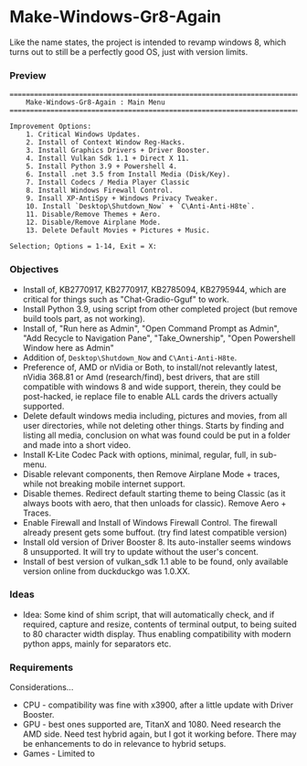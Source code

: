 # Make-Windows-Gr8-Again
Like the name states, the project is intended to revamp windows 8, which turns out to still be a perfectly good OS, just with version limits. 

### Preview
```
=======================================================================================================
    Make-Windows-Gr8-Again : Main Menu
=======================================================================================================

Improvement Options:
    1. Critical Windows Updates.
    2. Install of Context Window Reg-Hacks.
    3. Install Graphics Drivers + Driver Booster.
    4. Install Vulkan Sdk 1.1 + Direct X 11.
    5. Install Python 3.9 + Powershell 4.
    6. Install .net 3.5 from Install Media (Disk/Key).
    7. Install Codecs / Media Player Classic
    8. Install Windows Firewall Control.
    9. Insall XP-AntiSpy + Windows Privacy Tweaker.
    10. Install `Desktop\Shutdown_Now` + `C\Anti-Anti-H8te`.
    11. Disable/Remove Themes + Aero.
    12. Disable/Remove Airplane Mode.
    13. Delete Default Movies + Pictures + Music.

Selection; Options = 1-14, Exit = X: 
```

### Objectives
- Install of, KB2770917, KB2770917, KB2785094, KB2795944, which are critical for things such as "Chat-Gradio-Gguf" to work.  
- Install Python 3.9, using script from other completed project (but remove build tools part, as not working).
- Install of, "Run here as Admin", "Open Command Prompt as Admin", "Add Recycle to Navigation Pane", "Take_Ownership", "Open Powershell Window here as Admin"
- Addition of, `Desktop\Shutdown_Now` and `C\Anti-Anti-H8te`.
- Preference of, AMD or nVidia or Both, to install/not relevantly latest, nVidia 368.81 or Amd (research/find), best drivers, that are still compatible with windows 8 and wide support, therein, they could be post-hacked, ie replace file to enable ALL cards the drivers actually supported.    
- Delete default windows media including, pictures and movies, from all user directories, while not deleting other things. Starts by finding and listing all media, conclusion on what was found could be put in a folder and made into a short video.
- Install K-Lite Codec Pack with options, minimal, regular, full, in sub-menu.
- Disable relevant components, then Remove Airplane Mode + traces, while not breaking mobile internet support.
- Disable themes. Redirect default starting theme to being Classic (as it always boots with aero, that then unloads for classic). Remove Aero + Traces. 
- Enable Firewall and Install of Windows Firewall Control. The firewall already present gets some buffout. (try find latest compatible version)
- Install old version of Driver Booster 8. Its auto-installer seems windows 8 unsupported. It will try to update without the user's concent.
- Install of best version of vulkan_sdk 1.1 able to be found, only available version online from duckduckgo was 1.0.XX. 

### Ideas
- Idea: Some kind of shim script, that will automatically check, and if required, capture and resize, contents of terminal output, to being suited to 80 character width display. Thus enabling compatibility with modern python apps, mainly for separators etc.

### Requirements
Considerations...
- CPU - compatibility was fine with x3900, after a little update with Driver Booster.
- GPU - best ones supported are, TitanX and 1080. Need research the AMD side. Need test hybrid again, but I got it working before. There may be enhancements to do in relevance to hybrid setups.
- Games - Limited to 

